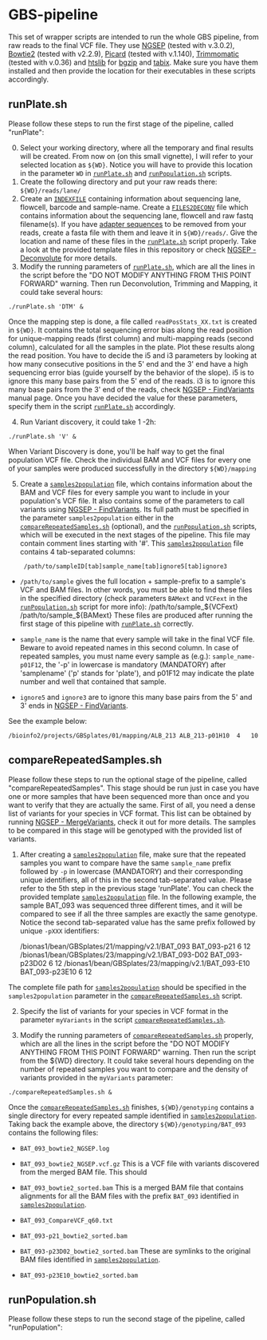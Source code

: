 # GBS-pipeline

This set of wrapper scripts are intended to run the whole GBS pipeline, from raw reads to the final VCF file.
They use [NGSEP](https://sourceforge.net/projects/ngsep/files/Library/) (tested with v.3.0.2), [Bowtie2](http://bowtie-bio.sourceforge.net/bowtie2/index.shtml) (tested with v2.2.9), [Picard](http://broadinstitute.github.io/picard/index.html) (tested with v.1.140), [Trimmomatic](http://www.usadellab.org/cms/index.php?page=trimmomatic) (tested with v.0.36) and [htslib](http://www.htslib.org/download/) for [bgzip](http://www.htslib.org/doc/tabix.html) and [tabix](http://www.htslib.org/doc/tabix.html). Make sure you have them installed and then provide the location for their executables in these scripts accordingly.
## runPlate.sh
Please follow these steps to run the first stage of the pipeline, called "runPlate":

0) Select your working directory, where all the temporary and final results will be created. From now on (on this small vignette), I will refer to your selected location as `${WD}`. Notice you will have to provide this location in the parameter `WD` in [`runPlate.sh`](https://github.com/darizasu/work/blob/master/GBS-pipeline/runPlate.sh) and [`runPopulation.sh`](https://github.com/darizasu/work/blob/master/GBS-pipeline/runPopulation.sh) scripts.
1) Create the following directory and put your raw reads there: 
    `${WD}/reads/lane/`
2) Create an [`INDEXFILE`](https://github.com/darizasu/work/blob/master/GBS-pipeline/INDEXFILE.txt) containing information about sequencing lane, flowcell, barcode and sample-name.
Create a [`FILES2DECONV`](https://github.com/darizasu/work/blob/master/GBS-pipeline/FILES2DECONV.txt) file which contains information about the sequencing lane, flowcell and raw fastq filename(s).
If you have [adapter sequences](https://github.com/darizasu/work/blob/master/GBS-pipeline/adaptersGBS.fa) to be removed from your reads, create a fasta file with them and leave it in `${WD}/reads/`.
Give the location and name of these files in the [`runPlate.sh`](https://github.com/darizasu/work/blob/master/GBS-pipeline/runPlate.sh) script properly. Take a look at the provided template files in this repository or check [NGSEP - Deconvolute](https://sourceforge.net/projects/ngsep/files/Library/) for more details.
3) Modify the running parameters of [`runPlate.sh`](https://github.com/darizasu/work/blob/master/GBS-pipeline/runPlate.sh), which are all the lines in the script before the "DO NOT MODIFY ANYTHING FROM THIS POINT FORWARD" warning.
Then run Deconvolution, Trimming and Mapping, it could take several hours:

`./runPlate.sh 'DTM' &`

   Once the mapping step is done, a file called `readPosStats_XX.txt` is created in `${WD}`. It contains the total sequencing error bias along the read position for unique-mapping reads (first column) and multi-mapping reads (second column), calculated for all the samples in the plate. Plot these results along the read position. You have to decide the i5 and i3 parameters by looking at how many consecutive positions in the 5' end and the 3' end have a high sequencing error bias (guide yourself by the behavior of the slope). i5 is to ignore this many base pairs from the 5' end of the reads. i3 is to ignore this many base pairs from the 3' end of the reads, check [NGSEP - FindVariants](https://sourceforge.net/projects/ngsep/files/Library/) manual page. Once you have decided the value for these parameters, specify them in the script [`runPlate.sh`](https://github.com/darizasu/work/blob/master/GBS-pipeline/runPlate.sh) accordingly.

4) Run Variant discovery, it could take 1 -2h:

`./runPlate.sh 'V' &`

   When Variant Discovery is done, you'll be half way to get the final population VCF file. Check the individual BAM and VCF files for every one of your samples were produced successfully in the directory `${WD}/mapping`

5) Create a [`samples2population`](https://github.com/darizasu/work/blob/master/GBS-pipeline/samples2population.txt) file, which contains information about the BAM and VCF files for every sample you want to include in your population's VCF file. It also contains some of the parameters to call variants using [NGSEP - FindVariants](https://sourceforge.net/projects/ngsep/files/Library/). Its full path must be specified in the parameter `samples2population` either in the [`compareRepeatedSamples.sh`](https://github.com/darizasu/work/blob/master/GBS-pipeline/compareRepeatedSamples.sh) (optional), and the [`runPopulation.sh`](https://github.com/darizasu/work/blob/master/GBS-pipeline/runPopulation.sh) scripts, which will be executed in the next stages of the pipeline. This file may contain comment lines starting with '#'. This [`samples2population`](https://github.com/darizasu/work/blob/master/GBS-pipeline/samples2population.txt) file contains 4 tab-separated columns:

        /path/to/sampleID[tab]sample_name[tab]ignore5[tab]ignore3

  * `/path/to/sample` gives the full location + sample-prefix to a sample's VCF and BAM files.
  In other words, you must be able to find these files in the specified directory (check parameters `BAMext` and `VCFext` in the [`runPopulation.sh`](https://github.com/darizasu/work/blob/master/GBS-pipeline/runPopulation.sh) script for more info):
  /path/to/sample_${VCFext}
  /path/to/sample_${BAMext}
  These files are produced after running the first stage of this pipeline with [`runPlate.sh`](https://github.com/darizasu/work/blob/master/GBS-pipeline/runPlate.sh) correctly.

  * `sample_name` is the name that every sample will take in the final VCF file.
  Beware to avoid repeated names in this second column. In case of repeated samples, you must name every sample as (e.g.): 
  `sample_name-p01F12`, the '-p' in lowercase is mandatory (MANDATORY) after 'samplename' ('p' stands for 
  'plate'), and p01F12 may indicate the plate number and well that contained that sample.

  * `ignore5` and `ignore3` are to ignore this many base pairs from the 5' and 3' ends in [NGSEP - FindVariants](https://sourceforge.net/projects/ngsep/files/Library/).
 
See the example below:

    /bioinfo2/projects/GBSplates/01/mapping/ALB_213	ALB_213-p01H10	4	10
    
## compareRepeatedSamples.sh
Please follow these steps to run the optional stage of the pipeline, called "compareRepeatedSamples". This stage should be run just in case you have one or more samples that have been sequenced more than once and you want to verify that they are actually the same. First of all, you need a dense list of variants for your species in VCF format. This list can be obtained by running [NGSEP - MergeVariants](https://sourceforge.net/projects/ngsep/files/Library/), check it out for more details.
The samples to be compared in this stage will be genotyped with the provided list of variants.

1) After creating a [`samples2population`](https://github.com/darizasu/work/blob/master/GBS-pipeline/samples2population.txt) file, make sure that the repeated samples you want to compare have the same `sample_name` prefix followed by `-p` in lowercase (MANDATORY) and their corresponding unique identifiers, all of this in the second tab-separated value. Please refer to the 5th step in the previous stage 'runPlate'. You can check the provided template [`samples2population`](https://github.com/darizasu/work/blob/master/GBS-pipeline/samples2population.txt) file. In the following example, the sample BAT_093 was sequenced three different times, and it will be compared to see if all the three samples are exactly the same genotype. Notice the second tab-separated value has the same prefix followed by unique `-pXXX` identifiers:

    /bionas1/bean/GBSplates/21/mapping/v2.1/BAT_093	BAT_093-p21	6	12
    /bionas1/bean/GBSplates/23/mapping/v2.1/BAT_093-D02	BAT_093-p23D02	6	12
    /bionas1/bean/GBSplates/23/mapping/v2.1/BAT_093-E10	BAT_093-p23E10	6	12

The complete file path for [`samples2population`](https://github.com/darizasu/work/blob/master/GBS-pipeline/samples2population.txt) should be specified in the `samples2population` parameter in the [`compareRepeatedSamples.sh`](https://github.com/darizasu/work/blob/master/GBS-pipeline/compareRepeatedSamples.sh) script.

2) Specify the list of variants for your species in VCF format in the parameter `myVariants` in the script [`compareRepeatedSamples.sh`](https://github.com/darizasu/work/blob/master/GBS-pipeline/compareRepeatedSamples.sh).

3) Modify the running parameters of [`compareRepeatedSamples.sh`](https://github.com/darizasu/work/blob/master/GBS-pipeline/compareRepeatedSamples.sh) properly, which are all the lines in the script before the "DO NOT MODIFY ANYTHING FROM THIS POINT FORWARD" warning.
Then run the script from the ${WD} directory. It could take several hours depending on the number of repeated samples you want to compare and the density of variants provided in the `myVariants` parameter:

`./compareRepeatedSamples.sh &`

Once the [`compareRepeatedSamples.sh`](https://github.com/darizasu/work/blob/master/GBS-pipeline/compareRepeatedSamples.sh) finishes, `${WD}/genotyping` contains a single directory for every repeated sample identified in [`samples2population`](https://github.com/darizasu/work/blob/master/GBS-pipeline/samples2population.txt). Taking back the example above, the directory `${WD}/genotyping/BAT_093` contains the following files:


* `BAT_093_bowtie2_NGSEP.log`
* `BAT_093_bowtie2_NGSEP.vcf.gz`  This is a VCF file with variants discovered from the merged BAM file. This should 
* `BAT_093_bowtie2_sorted.bam`  This is a merged BAM file that contains alignments for all the BAM files with the prefix `BAT_093` identified in [`samples2population`](https://github.com/darizasu/work/blob/master/GBS-pipeline/samples2population.txt).
* `BAT_093_CompareVCF_q60.txt`

* `BAT_093-p21_bowtie2_sorted.bam`
* `BAT_093-p23D02_bowtie2_sorted.bam`  These are symlinks to the original BAM files identified in [`samples2population`](https://github.com/darizasu/work/blob/master/GBS-pipeline/samples2population.txt).
* `BAT_093-p23E10_bowtie2_sorted.bam`


## runPopulation.sh
Please follow these steps to run the second stage of the pipeline, called "runPopulation":

